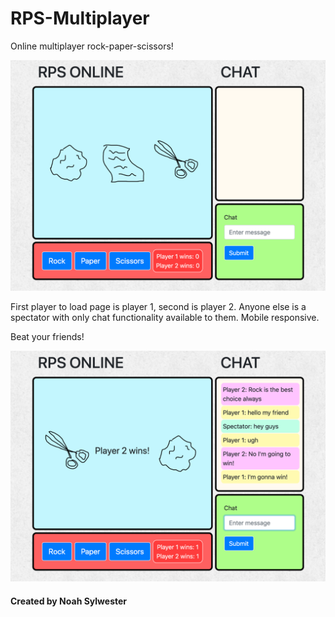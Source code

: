# RPS-Multiplayer

Online multiplayer rock-paper-scissors!

![screenshot](./assets/images/rpsScreen1.png)

First player to load page is player 1, second is player 2. Anyone else is a spectator with only chat functionality available to them. Mobile responsive.

Beat your friends!

![screenshot](./assets/images/rpsScreen2.png)

#### Created by Noah Sylwester
